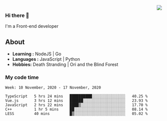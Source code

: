 <img align='right' src="https://github-readme-stats.vercel.app/api?username=strugglebak&show_icons=true">

### Hi there 👋

I'm a Front-end developer

## About

-  **Learning :** NodeJS | Go
-  **Languages :** JavaScript | Python
-  **Hobbies:** Death Stranding | Ori and the Blind Forest

### My code time

<!--START_SECTION:waka-->
```text
Week: 10 November, 2020 - 17 November, 2020

TypeScript   5 hrs 24 mins   ██████████░░░░░░░░░░░░░░░   40.25 % 
Vue.js       3 hrs 12 mins   ██████░░░░░░░░░░░░░░░░░░░   23.93 % 
JavaScript   2 hrs 22 mins   ████▒░░░░░░░░░░░░░░░░░░░░   17.70 % 
C++          1 hr 5 mins     ██░░░░░░░░░░░░░░░░░░░░░░░   08.14 % 
LESS         40 mins         █▒░░░░░░░░░░░░░░░░░░░░░░░   05.02 % 
```
<!--END_SECTION:waka-->
